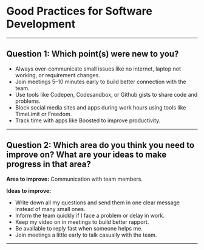 # Good Practices for Software Development

---

## Question 1: Which point(s) were new to you?

- Always over-communicate small issues like no internet, laptop not working, or requirement changes.  
- Join meetings 5–10 minutes early to build better connection with the team.  
- Use tools like Codepen, Codesandbox, or Github gists to share code and problems.  
- Block social media sites and apps during work hours using tools like TimeLimit or Freedom.  
- Track time with apps like Boosted to improve productivity.  

---

## Question 2: Which area do you think you need to improve on? What are your ideas to make progress in that area?

**Area to improve:** Communication with team members.  

**Ideas to improve:**  
- Write down all my questions and send them in one clear message instead of many small ones.  
- Inform the team quickly if I face a problem or delay in work.  
- Keep my video on in meetings to build better rapport.  
- Be available to reply fast when someone helps me.  
- Join meetings a little early to talk casually with the team.  

---
